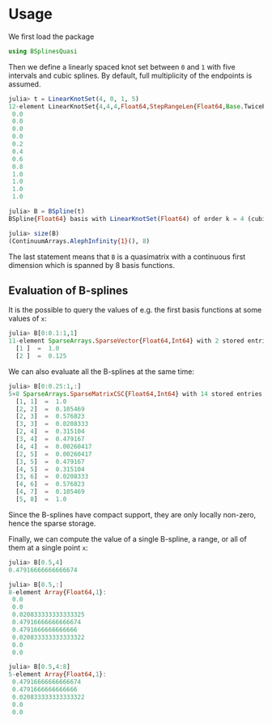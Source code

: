 # Usage

We first load the package
```julia
using BSplinesQuasi
```

Then we define a linearly spaced knot set between `0` and `1` with
five intervals and cubic splines. By default, full multiplicity of the
endpoints is assumed.
```julia
julia> t = LinearKnotSet(4, 0, 1, 5)
12-element LinearKnotSet{4,4,4,Float64,StepRangeLen{Float64,Base.TwicePrecision{Float64},Base.TwicePrecision{Float64}}}:
 0.0
 0.0
 0.0
 0.0
 0.2
 0.4
 0.6
 0.8
 1.0
 1.0
 1.0
 1.0

julia> B = BSpline(t)
BSpline{Float64} basis with LinearKnotSet(Float64) of order k = 4 (cubic) on 0.0..1.0 (5 intervals)

julia> size(B)
(ContinuumArrays.AlephInfinity{1}(), 8)
```
The last statement means that `B` is a quasimatrix with a continuous
first dimension which is spanned by 8 basis functions.

## Evaluation of B-splines

It is the possible to query the values of e.g. the first basis functions at some values of `x`:

```julia
julia> B[0:0.1:1,1]
11-element SparseArrays.SparseVector{Float64,Int64} with 2 stored entries:
  [1 ]  =  1.0
  [2 ]  =  0.125
```

We can also evaluate all the B-splines at the same time:

```julia
julia> B[0:0.25:1,:]
5×8 SparseArrays.SparseMatrixCSC{Float64,Int64} with 14 stored entries:
  [1, 1]  =  1.0
  [2, 2]  =  0.105469
  [2, 3]  =  0.576823
  [3, 3]  =  0.0208333
  [2, 4]  =  0.315104
  [3, 4]  =  0.479167
  [4, 4]  =  0.00260417
  [2, 5]  =  0.00260417
  [3, 5]  =  0.479167
  [4, 5]  =  0.315104
  [3, 6]  =  0.0208333
  [4, 6]  =  0.576823
  [4, 7]  =  0.105469
  [5, 8]  =  1.0
```

Since the B-splines have compact support, they are only locally
non-zero, hence the sparse storage.

Finally, we can compute the value of a single B-spline, a range, or
all of them at a single point `x`:

```julia
julia> B[0.5,4]
0.47916666666666674

julia> B[0.5,:]
8-element Array{Float64,1}:
 0.0
 0.0
 0.020833333333333325
 0.47916666666666674
 0.4791666666666666
 0.020833333333333322
 0.0
 0.0

julia> B[0.5,4:8]
5-element Array{Float64,1}:
 0.47916666666666674
 0.4791666666666666
 0.020833333333333322
 0.0
 0.0
```